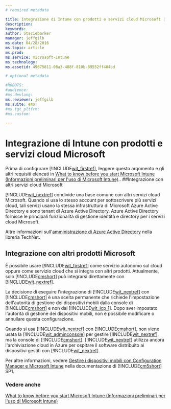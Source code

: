 ```yaml
---
# required metadata

title: Integrazione di Intune con prodotti e servizi cloud Microsoft | Microsoft Intune
description:
keywords:
author: Staciebarker
manager: jeffgilb
ms.date: 04/28/2016
ms.topic: article
ms.prod:
ms.service: microsoft-intune
ms.technology:
ms.assetid: 49675811-08a3-408f-810b-89552ff404bd

# optional metadata

#ROBOTS:
#audience:
#ms.devlang:
ms.reviewer: jeffgilb
ms.suite: ems
#ms.tgt_pltfrm:
#ms.custom:

---
```


# Integrazione di Intune con prodotti e servizi cloud Microsoft

Prima di configurare [!INCLUDE[wit_firstref](../includes/wit_firstref_md.md)], leggere questo argomento e gli altri requisiti elencati in [What to know before you start Microsoft Intune (Informazioni preliminari per l'uso di Microsoft Intune)](what-to-know-before-you-start-microsoft-intune.md)..
##Integrazione con altri servizi cloud Microsoft


[!INCLUDE[wit_nextref](../includes/wit_nextref_md.md)] condivide una base comune con altri servizi cloud Microsoft. Quando si usa lo stesso account per sottoscrivere più servizi cloud, tali servizi usano la stessa infrastruttura di Microsoft Azure Active Directory e sono tenant di Azure Active Directory. Azure Active Directory fornisce le principali funzionalità di gestione identità e directory per i servizi cloud Microsoft.

Altre informazioni sull'[amministrazione di Azure Active Directory](http://technet.microsoft.com/library/hh967611.aspx) nella libreria TechNet.

## Integrazione con altri prodotti Microsoft
È possibile usare [!INCLUDE[wit_firstref](../includes/wit_firstref_md.md)] come servizio autonomo sul cloud oppure come servizio cloud che si integra con altri prodotti. Attualmente, solo [!INCLUDE[cmshort](../includes/cmshort_md.md)] può integrarsi direttamente con [!INCLUDE[wit_nextref](../includes/wit_nextref_md.md)].

La decisione di eseguire l'integrazione di [!INCLUDE[wit_nextref](../includes/wit_nextref_md.md)] con [!INCLUDE[cmshort](../includes/cmshort_md.md)] è una scelta permanente che richiede l'impostazione dell'autorità di gestione dei dispositivi mobili dalla console di [!INCLUDE[cmshort](../includes/cmshort_md.md)] e non dal [!INCLUDE[wit_icp_1](../includes/wit_icp_1_md.md)]. Dopo aver impostato l'autorità di gestione dei dispositivi mobili, non è possibile modificare o annullare questa configurazione.

Quando si usa [!INCLUDE[wit_nextref](../includes/wit_nextref_md.md)] con [!INCLUDE[cmshort](../includes/cmshort_md.md)], non viene usata la [!INCLUDE[wit_adminconsole](../includes/wit_adminconsole_md.md)] per gestire [!INCLUDE[wit_nextref](../includes/wit_nextref_md.md)], ma la console di [!INCLUDE[cmshort](../includes/cmshort_md.md)]. [!INCLUDE[wit_nextref](../includes/wit_nextref_md.md)] utilizza ancora l'archiviazione cloud in Azure per ospitare il software distribuito ai dispositivi gestiti con [!INCLUDE[wit_nextref](../includes/wit_nextref_md.md)].

Per altre informazioni, vedere [Gestire i dispositivi mobili con Configuration Manager e Microsoft Intune](http://msdn.microsoft.com/library/2c6bd0e5-d436-41c8-bf38-30152d76be10) nella documentazione di [!INCLUDE[cm5short](../includes/cm5short_md.md)] SP1.

### Vedere anche
[What to know before you start Microsoft Intune (Informazioni preliminari per l'uso di Microsoft Intune)](what-to-know-before-you-start-microsoft-intune.md)

<!--HONumber=May16_HO1-->


